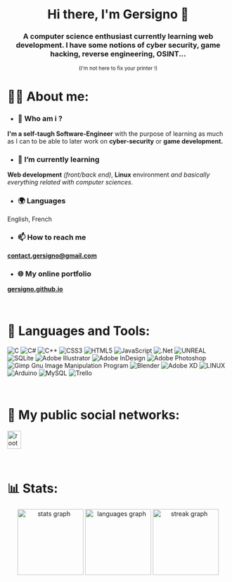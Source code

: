 <h1 align="center">Hi there, I'm Gersigno 👋</h1>
<h3 align="center">A computer science enthusiast currently learning web development. I have some notions of cyber security, game hacking, reverse engineering, OSINT...</h3>
<p align="center"> <small> (I'm not here to fix your printer !) </small> </p>

# 👩‍💻 About me:

- ### 💬 Who am i ? 
**I'm a self-taugh Software-Engineer** with the purpose of learning as much as I can to be able to later work on **cyber-security** or **game development.**

- ### 🌱 I’m currently learning </p>
**Web development** *(front/back end)*, **Linux** environment *and basically everything related with computer sciences.*

- ### 🌍 Languages </p>
English, French

- ### 📫 How to reach me </p>
**contact.gersigno@gmail.com**

- ### 🌐 My online portfolio </p>
**[gersigno.github.io](https://gersigno.github.io/)**

<br />

# 🧰 Languages and Tools:
![C](https://img.shields.io/badge/c-%2300599C.svg?style=flat&logo=c&logoColor=white) 
![C#](https://img.shields.io/badge/c%23-%23239120.svg?style=flat&logo=c-sharp&logoColor=white) 
![C++](https://img.shields.io/badge/c++-%2300599C.svg?style=flat&logo=c%2B%2B&logoColor=white) 
![CSS3](https://img.shields.io/badge/css3-%231572B6.svg?style=flat&logo=css3&logoColor=white) 
![HTML5](https://img.shields.io/badge/html5-%23E34F26.svg?style=flat&logo=html5&logoColor=white) 
![JavaScript](https://img.shields.io/badge/javascript-%23323330.svg?style=flat&logo=javascript&logoColor=white)
![.Net](https://img.shields.io/badge/.NET-5C2D91?style=flat&logo=.net&logoColor=white) 
![UNREAL](https://img.shields.io/badge/unreal-%2320232a.svg?style=flat&logo=unreal-engine&logoColor=white) 
![SQLite](https://img.shields.io/badge/sqlite-%2307405e.svg?style=flat&logo=sqlite&logoColor=white) 
![Adobe Illustrator](https://img.shields.io/badge/adobeillustrator-%23FF9A00.svg?style=flat&logo=adobeillustrator&logoColor=white) 
![Adobe InDesign](https://img.shields.io/badge/Adobe%20InDesign-49021F?style=flat&logo=adobeindesign&logoColor=white) 
![Adobe Photoshop](https://img.shields.io/badge/adobephotoshop-%2331A8FF.svg?style=flat&logo=adobephotoshop&logoColor=white) 
![Gimp Gnu Image Manipulation Program](https://img.shields.io/badge/Gimp-657D8B?style=flat&logo=gimp&logoColor=FFFFFF) 
![Blender](https://img.shields.io/badge/blender-%23F5792A.svg?style=flat&logo=blender&logoColor=white) 
![Adobe XD](https://img.shields.io/badge/Adobe%20XD-470137?style=flat&logo=Adobe%20XD&logoColor=#FF61F6) 
![LINUX](https://img.shields.io/badge/Linux-FCC624?style=flat&logo=linux&logoColor=black) 
![Arduino](https://img.shields.io/badge/-Arduino-00979D?style=flat&logo=Arduino&logoColor=white) 
![MySQL](https://img.shields.io/badge/mysql-%2300f.svg?style=flat&logo=mysql&logoColor=white)
![Trello](https://img.shields.io/badge/Trello-%23026AA7.svg?style=flat&logo=Trello&logoColor=white)

<br />

# 🔔 My public social networks:
<a href="https://www.root-me.org/Rootigno" target="_blank"><img src="https://pro.root-me.org/squelettes/images/RMP_logo_blanc.png" width="31" height="41" alt="rootme logo"/></a>

<br />

# 📊 Stats:
<div align="center">
  <img src="https://github-readme-stats.vercel.app/api?username=gersigno&hide_title=false&hide_rank=false&show_icons=true&include_all_commits=true&count_private=true&disable_animations=false&theme=react&locale=en&hide_border=true&order=1" height="150" alt="stats graph"  />
  <img src="https://github-readme-stats.vercel.app/api/top-langs?username=gersigno&locale=en&hide_title=false&layout=compact&card_width=320&langs_count=5&theme=react&hide_border=true&order=2" height="150" alt="languages graph"  />
  <img src="https://streak-stats.demolab.com?user=gersigno&locale=en&mode=daily&theme=react&hide_border=true&border_radius=5&order=3" height="150" alt="streak graph"  />
</div>
